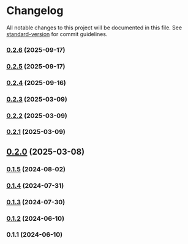 # Changelog

All notable changes to this project will be documented in this file. See [standard-version](https://github.com/conventional-changelog/standard-version) for commit guidelines.

### [0.2.6](https://github.com/abraham-ukachi/ab-nextjs-theme/compare/v0.2.5...v0.2.6) (2025-09-17)

### [0.2.5](https://github.com/abraham-ukachi/ab-nextjs-theme/compare/v0.2.4...v0.2.5) (2025-09-17)

### [0.2.4](https://github.com/abraham-ukachi/ab-nextjs-theme/compare/v0.2.3...v0.2.4) (2025-09-16)

### [0.2.3](https://github.com/abraham-ukachi/ab-nextjs-theme/compare/v0.2.2...v0.2.3) (2025-03-09)

### [0.2.2](https://github.com/abraham-ukachi/ab-nextjs-theme/compare/v0.2.1...v0.2.2) (2025-03-09)

### [0.2.1](https://github.com/abraham-ukachi/ab-nextjs-theme/compare/v0.2.0...v0.2.1) (2025-03-09)

## [0.2.0](https://github.com/abraham-ukachi/ab-nextjs-theme/compare/v0.1.5...v0.2.0) (2025-03-08)

### [0.1.5](https://github.com/abraham-ukachi/ab-nextjs-theme/compare/v0.1.4...v0.1.5) (2024-08-02)

### [0.1.4](https://github.com/abraham-ukachi/ab-nextjs-theme/compare/v0.1.3...v0.1.4) (2024-07-31)

### [0.1.3](https://github.com/abraham-ukachi/ab-nextjs-theme/compare/v0.1.2...v0.1.3) (2024-07-30)

### [0.1.2](https://github.com/abraham-ukachi/ab-nextjs-theme/compare/v0.1.1...v0.1.2) (2024-06-10)

### 0.1.1 (2024-06-10)
